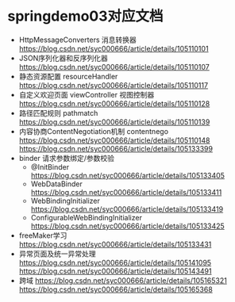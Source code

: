 # springdemo03对应文档
- HttpMessageConverters 消息转换器
https://blog.csdn.net/syc000666/article/details/105110101
- JSON序列化器和反序列化器
https://blog.csdn.net/syc000666/article/details/105110107
- 静态资源配置 resourceHandler
https://blog.csdn.net/syc000666/article/details/105110117
- 自定义欢迎页面 viewController 视图控制器
https://blog.csdn.net/syc000666/article/details/105110128
- 路径匹配规则   pathmatch
https://blog.csdn.net/syc000666/article/details/105110139
- 内容协商ContentNegotiation机制 contentnego
https://blog.csdn.net/syc000666/article/details/105110148
https://blog.csdn.net/syc000666/article/details/105133399
- binder 请求参数绑定/参数校验
    - @InitBinder https://blog.csdn.net/syc000666/article/details/105133405
    - WebDataBinder https://blog.csdn.net/syc000666/article/details/105133411
    - WebBindingInitializer https://blog.csdn.net/syc000666/article/details/105133419
    - ConfigurableWebBindingInitializer https://blog.csdn.net/syc000666/article/details/105133425
- freeMaker学习
https://blog.csdn.net/syc000666/article/details/105133431
- 异常页面及统一异常处理
https://blog.csdn.net/syc000666/article/details/105141095
https://blog.csdn.net/syc000666/article/details/105143491
- 跨域
https://blog.csdn.net/syc000666/article/details/105165321
https://blog.csdn.net/syc000666/article/details/105165368